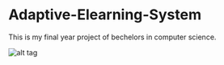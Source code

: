 # Adaptive-Elearning-System

This is my final year project of bechelors in computer science.


![alt tag](http://s33.postimg.org/se2hwhxpr/Screen_Shot_2016_05_30_at_12_39_46_PM.png)
